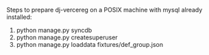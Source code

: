 Steps to prepare dj-vercereg on a POSIX machine with mysql already installed: 

1. python manage.py syncdb
2. python manage.py createsuperuser
3. python manage.py loaddata fixtures/def_group.json 

